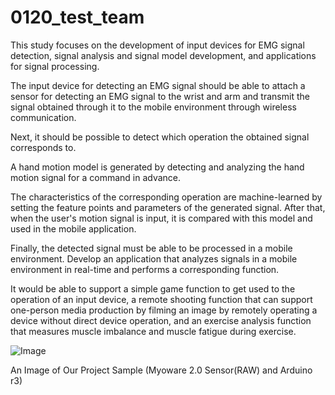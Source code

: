 # 0120_test_team

This study focuses on the development of input devices for EMG signal detection, signal analysis and signal model development, and applications for signal processing.

The input device for detecting an EMG signal should be able to attach a sensor for detecting an EMG signal to the wrist and arm and transmit the signal obtained through it to the mobile environment through wireless communication.

Next, it should be possible to detect which operation the obtained signal corresponds to.

A hand motion model is generated by detecting and analyzing the hand motion signal for a command in advance.

The characteristics of the corresponding operation are machine-learned by setting the feature points and parameters of the generated signal. After that, when the user's motion signal is input, it is compared with this model and used in the mobile application.

Finally, the detected signal must be able to be processed in a mobile environment. Develop an application that analyzes signals in a mobile environment in real-time and performs a corresponding function.

It would be able to support a simple game function to get used to the operation of an input device, a remote shooting function that can support one-person media production by filming an image by remotely operating a device without direct device operation, and an exercise analysis function that measures muscle imbalance and muscle fatigue during exercise.

![Image](https://github.com/user-attachments/assets/03fa4d86-64c8-45c8-924a-4c1089f3a1d0)

An Image of Our Project Sample (Myoware 2.0 Sensor(RAW) and Arduino r3)
